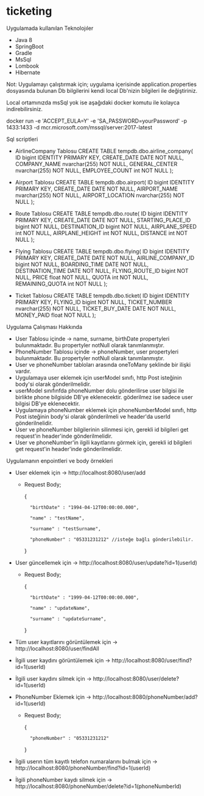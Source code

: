 # ticketing

Uygulamada kullanılan Teknolojıler
* Java 8
* SpringBoot
* Gradle
* MsSql
* Lombook
* Hibernate

Not: Uygulamayı çalıştırmak için; uygulama içerisinde application.properties dosyasında bulunan Db bilgilerini kendi local Db'nizin bilgileri ile değiştiriniz. 

Local ortamınızda msSql yok ise aşağıdaki docker komutu ile kolayca indirebilirsiniz.


docker run -e 'ACCEPT_EULA=Y' -e 'SA_PASSWORD=yourPassword' -p 1433:1433 -d mcr.microsoft.com/mssql/server:2017-latest

 Sql scriptleri
 
 * AirlineCompany Tablosu
 CREATE TABLE tempdb.dbo.airline_company(
 ID bigint IDENTITY PRIMARY KEY,
 CREATE_DATE DATE NOT NULL,
 COMPANY_NAME nvarchar(255) NOT NULL,
 GENERAL_CENTER nvarchar(255) NOT NULL,
 EMPLOYEE_COUNT int NOT NULL
);

* Airport Tablosu
CREATE TABLE tempdb.dbo.airport(
 ID bigint IDENTITY PRIMARY KEY,
 CREATE_DATE DATE NOT NULL,
 AIRPORT_NAME nvarchar(255) NOT NULL,
 AIRPORT_LOCATION nvarchar(255) NOT NULL
);

* Route Tablosu
CREATE TABLE tempdb.dbo.route(
 ID bigint IDENTITY PRIMARY KEY,
 CREATE_DATE DATE NOT NULL,
 STARTING_PLACE_ID bigint NOT NULL,
 DESTINATION_ID bigint NOT NULL,
 AIRPLANE_SPEED int NOT NULL,
 AIRPLANE_HEIGHT int NOT NULL,
 DISTANCE int NOT NULL
);

* Flying Tablosu
CREATE TABLE tempdb.dbo.flying(
 ID bigint IDENTITY PRIMARY KEY,
 CREATE_DATE DATE NOT NULL,
 AIRLINE_COMPANY_ID bigint NOT NULL,
 BOARDING_TIME DATE NOT NULL,
 DESTINATION_TIME DATE NOT NULL,
 FLYING_ROUTE_ID bigint NOT NULL,
 PRICE float NOT NULL,
 QUOTA int NOT NULL,
 REMAINING_QUOTA int NOT NULL
);

* Ticket Tablosu
CREATE TABLE tempdb.dbo.ticket(
 ID bigint IDENTITY PRIMARY KEY,
 FLYING_ID bigint NOT NULL,
 TICKET_NUMBER nvarchar(255) NOT NULL,
 TICKET_BUY_DATE DATE NOT NULL,
 MONEY_PAID float NOT NULL
);

Uygulama Çalışması Hakkında
* User Tablosu içinde -> name, surname, birthDate propertyleri bulunmaktadır. Bu propertyler notNull olarak tanımlanmıştır.
* PhoneNumber Tablosu içinde -> phoneNumber, user propertyleri bulunmaktadır. Bu propertyler notNull olarak tanımlanmıştır.
* User ve phoneNumber tabloları arasında oneToMany şeklinde bir ilişki vardır.
* Uygulamaya user eklemek için userModel sınıfı, http Post isteğinin body'si olarak gönderilmelidir.
* userModel sınıfınfda phoneNumber dolu gönderilirse user bilgisi ile birlikte phone bilgiside DB'ye eklenecektir. göderilmez ise sadece user bilgisi DB'ye eklenecektir.
* Uygulamaya phoneNumber eklemek için phoneNumberModel sınıfı, http Post isteğinin body'si olarak gönderilmeli ve header'da userId gönderilnelidir.
* User ve phoneNumber bilgilerinin silinmesi için, gerekli id bilgileri get request'in header'inde gönderilmelidir.
* User ve phoneNumber'in ilgili kayıtlarını görmek için, gerekli id bilgileri get request'in header'inde gönderilmelidir.


Uygulamanın enpointleri ve body örnekleri

* User eklemek için -> http://localhost:8080/user/add

	* Request Body;
	
		{
			
			"birthDate" : "1994-04-12T00:00:00.000",
			
			"name" : "testName",
			
			"surname" : "testSurname",
			
			"phoneNumber" : "05331231212" //isteğe bağlı gönderilebilir.
			
		}
		

* User güncellemek için -> http://localhost:8080/user/update?id=1(userId)
	
	* Request Body;
	
		{
			
			"birthDate" : "1999-04-12T00:00:00.000",
			
			"name" : "updateName",
			
			"surname" : "updateSurname",
			
		}

* Tüm user kayıtlarını görüntülemek için -> http://localhost:8080/user/findAll

* İlgili user kaydını görüntülemek için -> http://localhost:8080/user/find?id=1(userId)

* İlgili user kaydını silmek için -> http://localhost:8080/user/delete?id=1(userId)


* PhoneNumber Eklemek için -> http://localhost:8080/phoneNumber/add?id=1(userId)
	
	* Request Body;
	
		{
		
			"phoneNumber" : "05331231212"
			
		}

* İlgili userın tüm kayıtlı telefon numaralarını bulmak için -> http://localhost:8080/phoneNumber/find?id=1(userId)

* İlgili phoneNumber kaydı silmek için -> http://localhost:8080/phoneNumber/delete?id=1(phoneNumberId)










